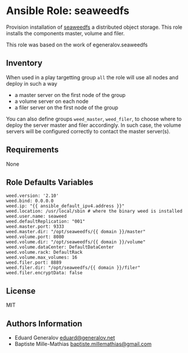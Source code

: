 # Ansible Role: seaweedfs

Provision installation of [seaweedfs](https://github.com/chrislusf/seaweedfs) a distributed object storage.
This role installs the components master, volume and filer.

This role was based on the work of egeneralov.seaweedfs

## Inventory

When used in a play targetting group `all` the role will use all nodes and deploy in such a way

* a master server on the first node of the group
* a volume server on each node
* a filer server on the first node of the group

You can also define groups `weed_master`, `weed_filer`, to choose where to deploy the server master and filer accordingly.
In such case, the volume servers will be configured correctly to contact the master server(s).

## Requirements

None

## Role Defaults Variables

    weed.version: '2.10'
    weed.bind: 0.0.0.0
    weed.ip: "{{ ansible_default_ipv4.address }}"
    weed.location: /usr/local/sbin # where the binary weed is installed
    weed.user.name: seaweed
    weed.defaultReplication: "001"
    weed.master.port: 9333
    weed.master.dir: "/opt/seaweedfs/{{ domain }}/master"
    weed.volume.port: 8080
    weed.volume.dir: "/opt/seaweedfs/{{ domain }}/volume"
    weed.volume.dataCenter: DefaultDataCenter
    weed.volume.rack: DefaultRack
    weed.volume.max_volumes: 16
    weed.filer.port: 8889
    weed.filer.dir: "/opt/seaweedfs/{{ domain }}/filer"
    weed.filer.encryptData: false

## License

MIT

## Authors Information

* Eduard Generalov <eduard@generalov.net>
* Baptiste Mille-Mathias <baptiste.millemathias@gmail.com>
